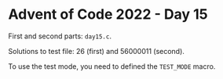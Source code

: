# Advent of Code 2022 - Day 15

First and second parts: `day15.c`.

Solutions to test file: 26 (first) and 56000011 (second).

To use the test mode, you need to defined the `TEST_MODE` macro.
